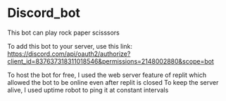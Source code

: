 # Discord_bot
This bot can play rock paper scisssors

To add this bot to your server, use this link: https://discord.com/api/oauth2/authorize?client_id=837637318311018546&permissions=2148002880&scope=bot

To host the bot for free, I used the web server feature of replit which allowed the bot to be online even after replit is closed
To keep the server alive, I used uptime robot to ping it at constant intervals
